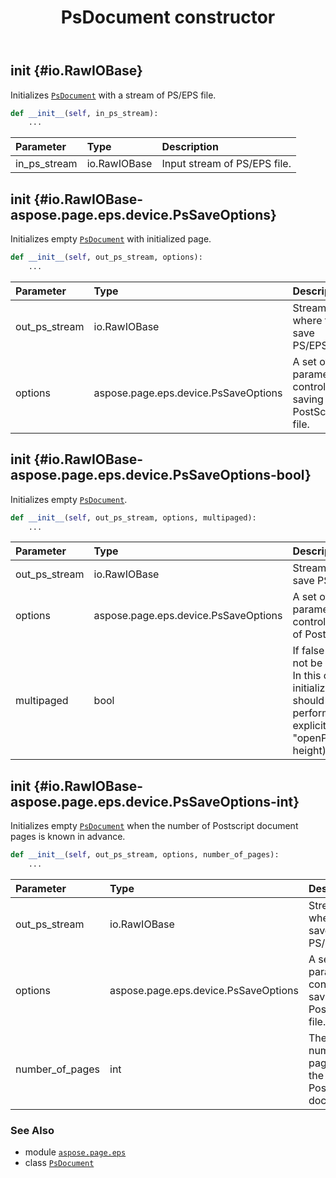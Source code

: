 ﻿---
title: PsDocument constructor
second_title: Aspose.Page for Python via .NET API References
description: 
type: docs
weight: 10
url: /python-net/aspose.page.eps/psdocument/__init__/
is_root: false
---

## __init__ {#io.RawIOBase}

Initializes [`PsDocument`](/page/python-net/aspose.page.eps/psdocument) with a stream of PS/EPS file.



```python
def __init__(self, in_ps_stream):
    ...
```


| Parameter | Type | Description |
| :- | :- | :- |
| in_ps_stream | io.RawIOBase | Input stream of PS/EPS file. |


## __init__ {#io.RawIOBase-aspose.page.eps.device.PsSaveOptions}

Initializes empty [`PsDocument`](/page/python-net/aspose.page.eps/psdocument) with initialized page.



```python
def __init__(self, out_ps_stream, options):
    ...
```


| Parameter | Type | Description |
| :- | :- | :- |
| out_ps_stream | io.RawIOBase | Stream where to save PS/EPS file. |
| options | aspose.page.eps.device.PsSaveOptions | A set of parameters controlling saving of PostScript file. |


## __init__ {#io.RawIOBase-aspose.page.eps.device.PsSaveOptions-bool}

Initializes empty [`PsDocument`](/page/python-net/aspose.page.eps/psdocument).



```python
def __init__(self, out_ps_stream, options, multipaged):
    ...
```


| Parameter | Type | Description |
| :- | :- | :- |
| out_ps_stream | io.RawIOBase | Stream where to save PS/EPS file. |
| options | aspose.page.eps.device.PsSaveOptions | A set of parameters controlling saving of PostScript file. |
| multipaged | bool | If false page will not be initialized. In this case page initialization should be performed via explicit "openPage(width, height) call. |


## __init__ {#io.RawIOBase-aspose.page.eps.device.PsSaveOptions-int}

Initializes empty [`PsDocument`](/page/python-net/aspose.page.eps/psdocument) when the number of Postscript document pages is known in advance.



```python
def __init__(self, out_ps_stream, options, number_of_pages):
    ...
```


| Parameter | Type | Description |
| :- | :- | :- |
| out_ps_stream | io.RawIOBase | Stream where to save PS/EPS file. |
| options | aspose.page.eps.device.PsSaveOptions | A set of parameters controlling saving of PostScript file. |
| number_of_pages | int | The number of pages in the PostScript document. |



### See Also
* module [`aspose.page.eps`](../../)
* class [`PsDocument`](/page/python-net/aspose.page.eps/psdocument)
